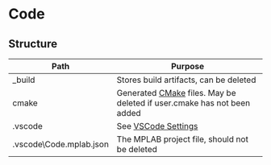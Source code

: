 
# Code

## Structure

| Path                    | Purpose                                                                                      |
| ----------------------- | -------------------------------------------------------------------------------------------- |
| _build                  | Stores build artifacts, can be deleted                                                       |
| cmake                   | Generated [CMake](https://cmake.org/) files. May be deleted if user.cmake has not been added |
| .vscode                 | See [VSCode Settings](https://code.visualstudio.com/docs/getstarted/settings)                |
| .vscode\Code.mplab.json | The MPLAB project file, should not be deleted                                                |
